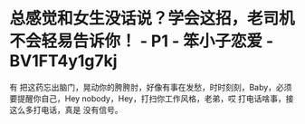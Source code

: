 # 总感觉和女生没话说？学会这招，老司机不会轻易告诉你！ - P1 - 笨小子恋爱 - BV1FT4y1g7kj

有 把这药忘出脑门，晃动你的胯胯肘，好像有事在发愁，时时刻刻，Baby，必须要提醒你自己，Hey nobody，Hey，打扫你工作风格，老弟，哎 打电话啥事，接这么多打电话，真是 没有信号。

